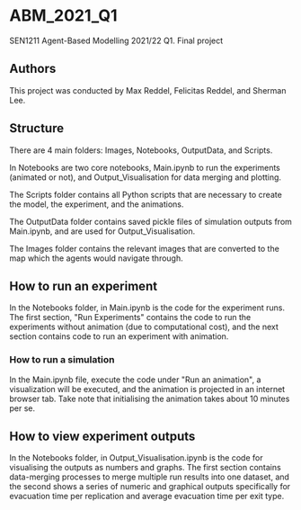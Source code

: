 # ABM_2021_Q1
SEN1211 Agent-Based Modelling 2021/22 Q1. Final project

## Authors
This project was conducted by Max Reddel, Felicitas Reddel, and Sherman Lee.

## Structure

There are 4 main folders: Images, Notebooks, OutputData, and Scripts.

In Notebooks are two core notebooks, Main.ipynb to run the experiments (animated or not), and Output_Visualisation for data merging and plotting.

The Scripts folder contains all Python scripts that are necessary to create the model, the experiment, and the animations.

The OutputData folder contains saved pickle files of simulation outputs from Main.ipynb, and are used for Output_Visualisation.

The Images folder contains the relevant images that are converted to the map which the agents would navigate through.

## How to run an experiment 

In the Notebooks folder, in Main.ipynb is the code for the experiment runs. The first section, "Run Experiments" contains the code to run the experiments without animation (due to computational cost), and the next section contains code to run an experiment with animation.
### How to run a simulation 
In the Main.ipynb file, execute the code under "Run an animation", a visualization will be executed, and the animation is projected in an internet browser tab. Take note that initialising the animation takes about 10 minutes per se.

## How to view experiment outputs
In the Notebooks folder, in Output_Visualisation.ipynb is the code for visualising the outputs as numbers and graphs. The first section contains data-merging processes to merge multiple run results into one dataset, and the second shows a series of numeric and graphical outputs specifically for evacuation time per replication and average evacuation time per exit type. 